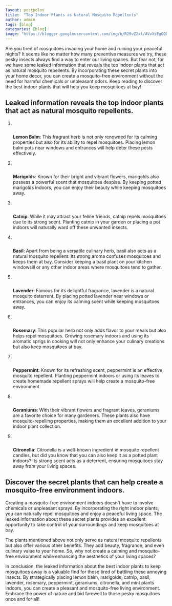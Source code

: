 ```yaml
---
layout: postpolos
title:  "Top Indoor Plants as Natural Mosquito Repellents"
author: admin
tags: [blog]
categories: [blog]
image: "https://blogger.googleusercontent.com/img/b/R29vZ2xl/AVvXsEgGQD-yv_QH9Ci_2mIwOaNYBn3nRCXcocSv68fgyWh2eZrB00qCXe6S48BWCh7qgjj75Ph-9BE6OGc0Mu9-Q7I0W2U2IFZtN5kxSzyjZ7jy8imnz4cRTCNGa53TtEB51-luh4FZNkXYJXA9o6OiWi2dNIHEfNqyiwOsvo6KRxCgYGza4nCe419tQ8Aa_9Py/s1600/20240408_171804.jpg"
---
```


<p>Are you tired of mosquitoes invading your home and ruining your peaceful nights? It seems like no matter how many preventive measures we try, these pesky insects always find a way to enter our living spaces. But fear not, for we have some leaked information that reveals the top indoor plants that act as natural mosquito repellents. By incorporating these secret plants into your home decor, you can create a mosquito-free environment without the need for harmful chemicals or unpleasant odors. Keep reading to discover the best indoor plants that will help you keep mosquitoes at bay!</p>
<h2>Leaked information reveals the top indoor plants that act as natural mosquito repellents.</h2>
<ol>
<li><div class="separator" style="clear: both;"><a href="https://blogger.googleusercontent.com/img/b/R29vZ2xl/AVvXsEiLNsKjbOtekVuvCUCQZBa6rARX0Yj-p5OLX0xu4yyvW66wVyPXh7MpGcgp9RyKlpfcImTo_nvSkbCN8D9FcKyGLW6eg2lFpo4HUV4FqPqySEN8xLPgAAHg5YEH05JZ1T8Xof9zwUSy4-NcYDN_CYFUARX3OvPusvDHylf0ziVUyTvqCAGdR7qCHi_OD9gY/s1600/20240408_172228.jpg" style="display: block; padding: 1em 0; text-align: center; "><img alt="" border="0" data-original-height="360" data-original-width="640" src="https://blogger.googleusercontent.com/img/b/R29vZ2xl/AVvXsEiLNsKjbOtekVuvCUCQZBa6rARX0Yj-p5OLX0xu4yyvW66wVyPXh7MpGcgp9RyKlpfcImTo_nvSkbCN8D9FcKyGLW6eg2lFpo4HUV4FqPqySEN8xLPgAAHg5YEH05JZ1T8Xof9zwUSy4-NcYDN_CYFUARX3OvPusvDHylf0ziVUyTvqCAGdR7qCHi_OD9gY/s1600/20240408_172228.jpg"/></a></div>
<p><strong>Lemon Balm</strong>: This fragrant herb is not only renowned for its calming properties but also for its ability to repel mosquitoes. Placing lemon balm pots near windows and entrances will help deter these pests effectively.</p>
</li>
<li><div class="separator" style="clear: both;"><a href="https://blogger.googleusercontent.com/img/b/R29vZ2xl/AVvXsEjpvdpGfFALgB8rqVFGKTUyU7f8zAe-CTaT0egb5P1DSY8Fm49K5QzdSzsFKNnwnU7SrxFB2K5mVfrdivvKeaoiExvitMkzBglZJ9jJD379gXSB0nGUSGsb7uSp2wPSUIt4pBxJNSf1t0HD6_iiHqYkmlihqen8Yn3IFt0fPN5DNFR7cfkrYqgGQkJPN-Li/s1600/20240408_172444.jpg" style="display: block; padding: 1em 0; text-align: center; "><img alt="" border="0" data-original-height="312" data-original-width="554" src="https://blogger.googleusercontent.com/img/b/R29vZ2xl/AVvXsEjpvdpGfFALgB8rqVFGKTUyU7f8zAe-CTaT0egb5P1DSY8Fm49K5QzdSzsFKNnwnU7SrxFB2K5mVfrdivvKeaoiExvitMkzBglZJ9jJD379gXSB0nGUSGsb7uSp2wPSUIt4pBxJNSf1t0HD6_iiHqYkmlihqen8Yn3IFt0fPN5DNFR7cfkrYqgGQkJPN-Li/s1600/20240408_172444.jpg"/></a></div>
<p><strong>Marigolds</strong>: Known for their bright and vibrant flowers, marigolds also possess a powerful scent that mosquitoes despise. By keeping potted marigolds indoors, you can enjoy their beauty while keeping mosquitoes away.</p>
</li>
<li><div class="separator" style="clear: both;"><a href="https://blogger.googleusercontent.com/img/b/R29vZ2xl/AVvXsEj-VLtE6nOewjMLQZJ7PJyq1TP1znlFHHJ9KeTnGdPitYDBaytguf1hpX49YDh9A-ej_4Vm7IFiBbAkSIVSXARAI7moXjpjfHwPmBdXdvwR4bU4GBNFfY4AvVUBL9fX65oIFSTGx4KH1YI5cUL7V0JPINtXLdHtsWOVtpKmp-sp42_R1M9Un8mEmFQY6tdI/s1600/20240408_172628.jpg" style="display: block; padding: 1em 0; text-align: center; "><img alt="" border="0" data-original-height="381" data-original-width="678" src="https://blogger.googleusercontent.com/img/b/R29vZ2xl/AVvXsEj-VLtE6nOewjMLQZJ7PJyq1TP1znlFHHJ9KeTnGdPitYDBaytguf1hpX49YDh9A-ej_4Vm7IFiBbAkSIVSXARAI7moXjpjfHwPmBdXdvwR4bU4GBNFfY4AvVUBL9fX65oIFSTGx4KH1YI5cUL7V0JPINtXLdHtsWOVtpKmp-sp42_R1M9Un8mEmFQY6tdI/s1600/20240408_172628.jpg"/></a></div>
<p><strong>Catnip</strong>: While it may attract your feline friends, catnip repels mosquitoes due to its strong scent. Planting catnip in your garden or placing a pot indoors will naturally ward off these unwanted insects.</p>
</li>
<li><div class="separator" style="clear: both;"><a href="https://blogger.googleusercontent.com/img/b/R29vZ2xl/AVvXsEhFPtAcIei1Pwb5nstMiIyQC_qcV3SmzJYgPtx7_rHelzUKuR1Pit7iAwP8MmNdP3kTSJOgLK8jQVGsUdXE_wAL3jNZfE2c5_6Rb2vZg8HfsDM5NjwW4EGFgWir_sKiO2538BJHmGvhmR5iXeKTvyoTB04T6Vi7w_7Z2z6AewgxH9ns1hnTcbHqAcVpnF8o/s1600/20240408_172824.jpg" style="display: block; padding: 1em 0; text-align: center; "><img alt="" border="0" data-original-height="381" data-original-width="678" src="https://blogger.googleusercontent.com/img/b/R29vZ2xl/AVvXsEhFPtAcIei1Pwb5nstMiIyQC_qcV3SmzJYgPtx7_rHelzUKuR1Pit7iAwP8MmNdP3kTSJOgLK8jQVGsUdXE_wAL3jNZfE2c5_6Rb2vZg8HfsDM5NjwW4EGFgWir_sKiO2538BJHmGvhmR5iXeKTvyoTB04T6Vi7w_7Z2z6AewgxH9ns1hnTcbHqAcVpnF8o/s1600/20240408_172824.jpg"/></a></div>
<p><strong>Basil</strong>: Apart from being a versatile culinary herb, basil also acts as a natural mosquito repellent. Its strong aroma confuses mosquitoes and keeps them at bay. Consider keeping a basil plant on your kitchen windowsill or any other indoor areas where mosquitoes tend to gather.</p>
</li>
<li><div class="separator" style="clear: both;"><a href="https://blogger.googleusercontent.com/img/b/R29vZ2xl/AVvXsEg78XKtNOESH9ZTmD674ndp_-GQNLQEopucuyuontEdPoVzDxKS0zDWnI5G_f4Im5mQp2jpiHzgAMb-ows2_6zQHiX9jcWhaRMR8JONbt9YiEoNhju21Nb5sDBGjUqLT7A2yW-Ax4jtu92vlP0VBEr-EEUOgNi_MKmtQkjPM-XpnfmX-KuulY3Lzh9HdN0w/s1600/20240408_173005.jpg" style="display: block; padding: 1em 0; text-align: center; "><img alt="" border="0" data-original-height="414" data-original-width="736" src="https://blogger.googleusercontent.com/img/b/R29vZ2xl/AVvXsEg78XKtNOESH9ZTmD674ndp_-GQNLQEopucuyuontEdPoVzDxKS0zDWnI5G_f4Im5mQp2jpiHzgAMb-ows2_6zQHiX9jcWhaRMR8JONbt9YiEoNhju21Nb5sDBGjUqLT7A2yW-Ax4jtu92vlP0VBEr-EEUOgNi_MKmtQkjPM-XpnfmX-KuulY3Lzh9HdN0w/s1600/20240408_173005.jpg"/></a></div>
<p><strong>Lavender</strong>: Famous for its delightful fragrance, lavender is a natural mosquito deterrent. By placing potted lavender near windows or entrances, you can enjoy its calming scent while keeping mosquitoes away.</p>
</li>
<li><div class="separator" style="clear: both;"><a href="https://blogger.googleusercontent.com/img/b/R29vZ2xl/AVvXsEgtyEgRJOVKWmr1Y3iATdBtdTXtZ4fNfyLbX5Px83LZMI-b9CwjwlhsJhyZwmu2yqHZ8qUBH04ZTapdAr6VgGBwYJ1ds5zt5weoWZDNm3UpazaycEcTUECGvWJWzYGNr5cMoDRvZTmHcfgHF2MX2YW3Oorrr-CBdHV8qe8b-jYO98xBejnLXwZZSxPSg-6w/s1600/20240408_173149.jpg" style="display: block; padding: 1em 0; text-align: center; "><img alt="" border="0" data-original-height="381" data-original-width="678" src="https://blogger.googleusercontent.com/img/b/R29vZ2xl/AVvXsEgtyEgRJOVKWmr1Y3iATdBtdTXtZ4fNfyLbX5Px83LZMI-b9CwjwlhsJhyZwmu2yqHZ8qUBH04ZTapdAr6VgGBwYJ1ds5zt5weoWZDNm3UpazaycEcTUECGvWJWzYGNr5cMoDRvZTmHcfgHF2MX2YW3Oorrr-CBdHV8qe8b-jYO98xBejnLXwZZSxPSg-6w/s1600/20240408_173149.jpg"/></a></div>
<p><strong>Rosemary</strong>: This popular herb not only adds flavor to your meals but also helps repel mosquitoes. Growing rosemary indoors and using its aromatic sprigs in cooking will not only enhance your culinary creations but also keep mosquitoes at bay.</p>
</li>
<li><div class="separator" style="clear: both;"><a href="https://blogger.googleusercontent.com/img/b/R29vZ2xl/AVvXsEjukk_1ZnfOabnPKUDjCj-AnC6qAXkjkUZs0vEw3M94mCloz7ICxp0FCAx6FNFtaNTXAlfV5DAlOLuurVKwmAZm-R8wN_NOzfzvlmJv9-YII075w42vF1aYuW4hlaRQ0YyjSDdJVCLxn9Jvenaem15Ojlu7_XCTyz2lvlTEM_qT-knTvw72JjOPOgAhKQcA/s1600/20240408_173319.jpg" style="display: block; padding: 1em 0; text-align: center; "><img alt="" border="0" data-original-height="414" data-original-width="736" src="https://blogger.googleusercontent.com/img/b/R29vZ2xl/AVvXsEjukk_1ZnfOabnPKUDjCj-AnC6qAXkjkUZs0vEw3M94mCloz7ICxp0FCAx6FNFtaNTXAlfV5DAlOLuurVKwmAZm-R8wN_NOzfzvlmJv9-YII075w42vF1aYuW4hlaRQ0YyjSDdJVCLxn9Jvenaem15Ojlu7_XCTyz2lvlTEM_qT-knTvw72JjOPOgAhKQcA/s1600/20240408_173319.jpg"/></a></div>
<p><strong>Peppermint</strong>: Known for its refreshing scent, peppermint is an effective mosquito repellent. Planting peppermint indoors or using its leaves to create homemade repellent sprays will help create a mosquito-free environment.</p>
</li>
<li><div class="separator" style="clear: both;"><a href="https://blogger.googleusercontent.com/img/b/R29vZ2xl/AVvXsEihApniXl15XQWbUjcLMoP8yEw7M04W4ICUi2q37IkBugWlUogJFFzhWXXRejq1Xu5RWr7I0OILhY1TaIcING2gQELIyaIr05JvpGZNSB9VHcGtRqEbR5o7W3alYBPTIQcbHL_tiY4W8Zuj6bJ0qUppJPemZCEWLf7NuvK9uT5M-9wrpQn_U7kr9ungZBf4/s1600/20240408_173506.jpg" style="display: block; padding: 1em 0; text-align: center; "><img alt="" border="0" data-original-height="381" data-original-width="678" src="https://blogger.googleusercontent.com/img/b/R29vZ2xl/AVvXsEihApniXl15XQWbUjcLMoP8yEw7M04W4ICUi2q37IkBugWlUogJFFzhWXXRejq1Xu5RWr7I0OILhY1TaIcING2gQELIyaIr05JvpGZNSB9VHcGtRqEbR5o7W3alYBPTIQcbHL_tiY4W8Zuj6bJ0qUppJPemZCEWLf7NuvK9uT5M-9wrpQn_U7kr9ungZBf4/s1600/20240408_173506.jpg"/></a></div>
<p><strong>Geraniums</strong>: With their vibrant flowers and fragrant leaves, geraniums are a favorite choice for many gardeners. These plants also have mosquito-repelling properties, making them an excellent addition to your indoor plant collection.</p>
</li>
<li><div class="separator" style="clear: both;"><a href="https://blogger.googleusercontent.com/img/b/R29vZ2xl/AVvXsEi8xZRPdHnX8dl9ELkA_7MMR7Z6qSqQY2roIb51NuFHFUTXEtcNo__JPbz564BQXJE5nuBvuAk4rJNLocsQZ-Usr8SL4j00qngRzeB6C9to0aB26puWrXL-VYsRMUwLjaajtTZMcnwDePL3jB8MJGWU9B8Ge7r2yLy_ro4RLZKLVWCnKtCMcy56l4jhdkc1/s1600/20240408_173719.jpg" style="display: block; padding: 1em 0; text-align: center; "><img alt="" border="0" data-original-height="381" data-original-width="678" src="https://blogger.googleusercontent.com/img/b/R29vZ2xl/AVvXsEi8xZRPdHnX8dl9ELkA_7MMR7Z6qSqQY2roIb51NuFHFUTXEtcNo__JPbz564BQXJE5nuBvuAk4rJNLocsQZ-Usr8SL4j00qngRzeB6C9to0aB26puWrXL-VYsRMUwLjaajtTZMcnwDePL3jB8MJGWU9B8Ge7r2yLy_ro4RLZKLVWCnKtCMcy56l4jhdkc1/s1600/20240408_173719.jpg"/></a></div>
<p><strong>Citronella</strong>: Citronella is a well-known ingredient in mosquito repellent candles, but did you know that you can also keep it as a potted plant indoors? Its strong scent acts as a deterrent, ensuring mosquitoes stay away from your living spaces.</p>
</li>
</ol>
<h2>Discover the secret plants that can help create a mosquito-free environment indoors.</h2>
<p>Creating a mosquito-free environment indoors doesn't have to involve chemicals or unpleasant sprays. By incorporating the right indoor plants, you can naturally repel mosquitoes and enjoy a peaceful living space. The leaked information about these secret plants provides an excellent opportunity to take control of your surroundings and keep mosquitoes at bay.</p>
<p>The plants mentioned above not only serve as natural mosquito repellents but also offer various other benefits. They add beauty, fragrance, and even culinary value to your home. So, why not create a calming and mosquito-free environment while enhancing the aesthetics of your living spaces?</p>
<p>In conclusion, the leaked information about the best indoor plants to keep mosquitoes away is a valuable find for those tired of battling these annoying insects. By strategically placing lemon balm, marigolds, catnip, basil, lavender, rosemary, peppermint, geraniums, citronella, and mint plants indoors, you can create a pleasant and mosquito-free living environment. Embrace the power of nature and bid farewell to those pesky mosquitoes once and for all!</p>




